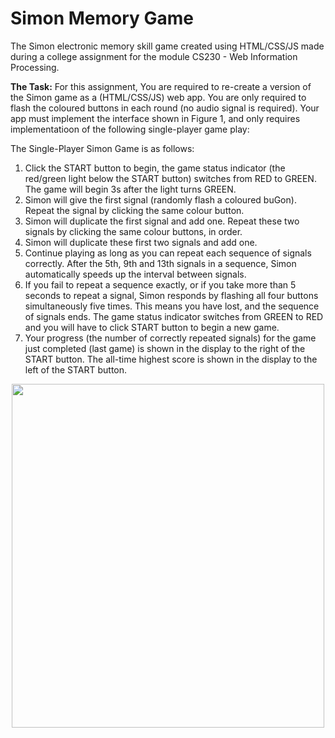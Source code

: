 # Simon Memory Game
The Simon electronic memory skill game created using HTML/CSS/JS made during a college assignment for the module CS230 - Web Information Processing.

**The Task:** For this assignment, You are required	to re-create a version of	the	Simon	game as	a	(HTML/CSS/JS)	web	app. You are only	required to	flash the coloured	buttons	in each	 round (no audio signal is required). Your app must	implement the interface shown in Figure 1, and only requires	implementatioon	of the following single-player game	play:

The	Single-Player	Simon	Game	is	as	follows:	
1. Click the START button to begin, the	game status indicator (the red/green light below the START button) switches from RED to GREEN. The game will begin 3s after the light turns GREEN.
2. Simon	will	give	the	first	signal	(randomly	flash	a	coloured	buGon).	Repeat	the	signal	by	clicking	the	same	colour	button.
3. Simon	will	duplicate	 the	first	 signal	and	add	one.	Repeat	 these	 two	 signals	by	clicking	 the	 same	colour	buttons, in order.
4. Simon	will	duplicate	these	first	two	signals	and	add	one.	
5. Continue playing as long as you can repeat each sequence of signals correctly. After the 5th, 9th and 13th signals in a sequence, Simon automatically speeds up the interval between signals.
6. If	 you	 fail	 to	 repeat	 a	 sequence	 exactly,	 or	 if	 you	 take	more	 than	 5	 seconds	 to	 repeat	 a	 signal,	Simon	responds	by	flashing	all	four	buttons simultaneously five times. This means you have lost, and	the	sequence	of	signals	ends.	The	game	status	indicator	switches	from	GREEN	to	RED	and	you	will	have	to	click	START	button to begin a new game.	
7. Your	progress	(the	number	of	correctly	repeated	signals)	for	the	game	just	completed	(last	game)	is	shown	in	the	display	to	the	right	of	the	START	button. The all-time highest score is shown in the display	to	the	left of the START button.

<p align="center">
  <img width="500" height="550" src="https://user-images.githubusercontent.com/61714473/130364454-ebe92f77-2804-4ced-9140-a23be2855d62.PNG">
</p>

